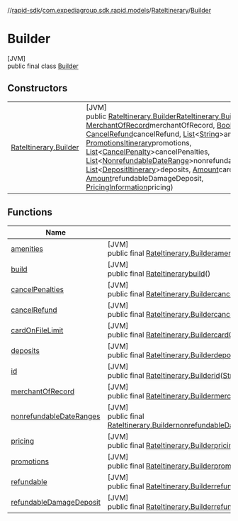 //[rapid-sdk](../../../../index.md)/[com.expediagroup.sdk.rapid.models](../../index.md)/[RateItinerary](../index.md)/[Builder](index.md)

# Builder

[JVM]\
public final class [Builder](index.md)

## Constructors

| | |
|---|---|
| [RateItinerary.Builder](-rate-itinerary.-builder.md) | [JVM]<br>public [RateItinerary.Builder](index.md)[RateItinerary.Builder](-rate-itinerary.-builder.md)([String](https://docs.oracle.com/javase/8/docs/api/java/lang/String.html)id, [MerchantOfRecord](../../-merchant-of-record/index.md)merchantOfRecord, [Boolean](https://docs.oracle.com/javase/8/docs/api/java/lang/Boolean.html)refundable, [CancelRefund](../../-cancel-refund/index.md)cancelRefund, [List](https://docs.oracle.com/javase/8/docs/api/java/util/List.html)&lt;[String](https://docs.oracle.com/javase/8/docs/api/java/lang/String.html)&gt;amenities, [PromotionsItinerary](../../-promotions-itinerary/index.md)promotions, [List](https://docs.oracle.com/javase/8/docs/api/java/util/List.html)&lt;[CancelPenalty](../../-cancel-penalty/index.md)&gt;cancelPenalties, [List](https://docs.oracle.com/javase/8/docs/api/java/util/List.html)&lt;[NonrefundableDateRange](../../-nonrefundable-date-range/index.md)&gt;nonrefundableDateRanges, [List](https://docs.oracle.com/javase/8/docs/api/java/util/List.html)&lt;[DepositItinerary](../../-deposit-itinerary/index.md)&gt;deposits, [Amount](../../-amount/index.md)cardOnFileLimit, [Amount](../../-amount/index.md)refundableDamageDeposit, [PricingInformation](../../-pricing-information/index.md)pricing) |

## Functions

| Name | Summary |
|---|---|
| [amenities](amenities.md) | [JVM]<br>public final [RateItinerary.Builder](index.md)[amenities](amenities.md)([List](https://docs.oracle.com/javase/8/docs/api/java/util/List.html)&lt;[String](https://docs.oracle.com/javase/8/docs/api/java/lang/String.html)&gt;amenities) |
| [build](build.md) | [JVM]<br>public final [RateItinerary](../index.md)[build](build.md)() |
| [cancelPenalties](cancel-penalties.md) | [JVM]<br>public final [RateItinerary.Builder](index.md)[cancelPenalties](cancel-penalties.md)([List](https://docs.oracle.com/javase/8/docs/api/java/util/List.html)&lt;[CancelPenalty](../../-cancel-penalty/index.md)&gt;cancelPenalties) |
| [cancelRefund](cancel-refund.md) | [JVM]<br>public final [RateItinerary.Builder](index.md)[cancelRefund](cancel-refund.md)([CancelRefund](../../-cancel-refund/index.md)cancelRefund) |
| [cardOnFileLimit](card-on-file-limit.md) | [JVM]<br>public final [RateItinerary.Builder](index.md)[cardOnFileLimit](card-on-file-limit.md)([Amount](../../-amount/index.md)cardOnFileLimit) |
| [deposits](deposits.md) | [JVM]<br>public final [RateItinerary.Builder](index.md)[deposits](deposits.md)([List](https://docs.oracle.com/javase/8/docs/api/java/util/List.html)&lt;[DepositItinerary](../../-deposit-itinerary/index.md)&gt;deposits) |
| [id](id.md) | [JVM]<br>public final [RateItinerary.Builder](index.md)[id](id.md)([String](https://docs.oracle.com/javase/8/docs/api/java/lang/String.html)id) |
| [merchantOfRecord](merchant-of-record.md) | [JVM]<br>public final [RateItinerary.Builder](index.md)[merchantOfRecord](merchant-of-record.md)([MerchantOfRecord](../../-merchant-of-record/index.md)merchantOfRecord) |
| [nonrefundableDateRanges](nonrefundable-date-ranges.md) | [JVM]<br>public final [RateItinerary.Builder](index.md)[nonrefundableDateRanges](nonrefundable-date-ranges.md)([List](https://docs.oracle.com/javase/8/docs/api/java/util/List.html)&lt;[NonrefundableDateRange](../../-nonrefundable-date-range/index.md)&gt;nonrefundableDateRanges) |
| [pricing](pricing.md) | [JVM]<br>public final [RateItinerary.Builder](index.md)[pricing](pricing.md)([PricingInformation](../../-pricing-information/index.md)pricing) |
| [promotions](promotions.md) | [JVM]<br>public final [RateItinerary.Builder](index.md)[promotions](promotions.md)([PromotionsItinerary](../../-promotions-itinerary/index.md)promotions) |
| [refundable](refundable.md) | [JVM]<br>public final [RateItinerary.Builder](index.md)[refundable](refundable.md)([Boolean](https://docs.oracle.com/javase/8/docs/api/java/lang/Boolean.html)refundable) |
| [refundableDamageDeposit](refundable-damage-deposit.md) | [JVM]<br>public final [RateItinerary.Builder](index.md)[refundableDamageDeposit](refundable-damage-deposit.md)([Amount](../../-amount/index.md)refundableDamageDeposit) |

